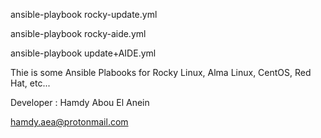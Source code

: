ansible-playbook rocky-update.yml   

ansible-playbook rocky-aide.yml   

ansible-playbook update+AIDE.yml   


Thie is some Ansible Plabooks for Rocky Linux, Alma Linux, CentOS, Red Hat,  etc...     




Developer : Hamdy Abou El Anein  

hamdy.aea@protonmail.com

